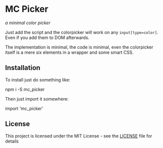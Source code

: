 # MC Picker

*a minimal color picker*

Just add the script and the colorpicker will work on any `input[type=color]`. Even if you add them to DOM afterwards.

The implementation is minimal, the code is minimal, even the colorpicker itself is a mere six elements in a wrapper and some smart CSS.


## Installation

To install just do something like:

npm i -S mc_picker

Then just import it somewhere:

import 'mc_picker'


## License

This project is licensed under the MIT License - see the [LICENSE](https://raw.githubusercontent.com/Sjeiti/clr/master/LICENSE) file for details